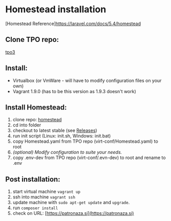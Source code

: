 # Homestead installation
[Homestead Reference]https://laravel.com/docs/5.4/homestead

## Clone TPO repo:
[tpo3](https://github.com/zanvd/tpo3)

## Install:
* Virtualbox (or VmWare - will have to modify configuration files on your own)
* Vagrant 1.9.0 (has to be this version as 1.9.3 doesn't work)

## Install Homestead:
1. clone repo: [homestead](https://github.com/laravel/homestead.git)
2. cd into folder
3. checkout to latest stable (see [Releases](https://github.com/laravel/homestead/releases))
4. run init script (Linux: init.sh, Windows: init.bat)
5. copy Homestead.yaml from TPO repo (virt-conf/Homestead.yaml) to root
6. _(optional) Modify configuration to suite your needs._
7. copy .env-dev from TPO repo (virt-conf/.evn-dev) to root and rename to .env

## Post installation:
1. start virtual machine `vagrant up`
2. ssh into machine `vagrant ssh`
3. update machine with `sudo apt-get update` and `upgrade`.
5. run `composer install`
6. check on URL: [https://patronaza.si](https://patronaza.si)
